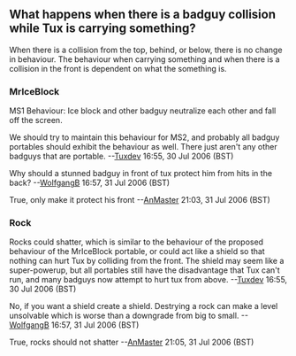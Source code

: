 What happens when there is a badguy collision while Tux is carrying something?
------------------------------------------------------------------------------

When there is a collision from the top, behind, or below, there is no change in behaviour. The behaviour when carrying something and when there is a collision in the front is dependent on what the something is.

### MrIceBlock

MS1 Behaviour: Ice block and other badguy neutralize each other and fall off the screen.

We should try to maintain this behaviour for MS2, and probably all badguy portables should exhibit the behaviour as well. There just aren't any other badguys that are portable. --[Tuxdev](User#tuxdev "wikilink") 16:55, 30 Jul 2006 (BST)

  
Why should a stunned badguy in front of tux protect him from hits in the back? --[WolfgangB](User#wolfgangb "wikilink") 16:57, 31 Jul 2006 (BST)

  
True, only make it protect his front --[AnMaster](User#anmaster "wikilink") 21:03, 31 Jul 2006 (BST)

### Rock

Rocks could shatter, which is similar to the behaviour of the proposed behaviour of the MrIceBlock portable, or could act like a shield so that nothing can hurt Tux by colliding from the front. The shield may seem like a super-powerup, but all portables still have the disadvantage that Tux can't run, and many badguys now attempt to hurt tux from above. --[Tuxdev](User#tuxdev "wikilink") 16:55, 30 Jul 2006 (BST)

  
No, if you want a shield create a shield. Destrying a rock can make a level unsolvable which is worse than a downgrade from big to small. --[WolfgangB](User#wolfgangb "wikilink") 16:57, 31 Jul 2006 (BST)

  
True, rocks should not shatter --[AnMaster](User#anmaster "wikilink") 21:05, 31 Jul 2006 (BST)
